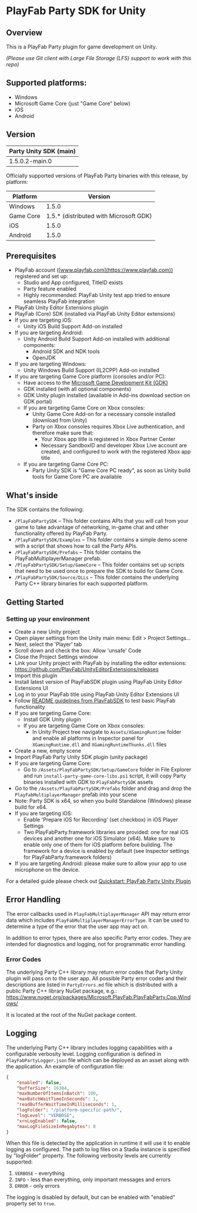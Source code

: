 # PlayFab Party SDK for Unity

## Overview
This is a PlayFab Party plugin for game development on Unity.

_(Please use Git client with Large File Storage (LFS) support to work with this repo)_

## Supported platforms:
- Windows
- Microsoft Game Core (just "Game Core" below)
- iOS
- Android

## Version
|Party Unity SDK (main)
|-|
|1.5.0.2-main.0

Officially supported versions of PlayFab Party binaries with this release, by platform:

Platform|Version
|-|-|
Windows|1.5.0
Game Core|1.5.* (distributed with Microsoft GDK)
iOS|1.5.0
Android|1.5.0

## Prerequisites
- PlayFab account ([www.playfab.com](https://www.playfab.com)) registered and set up:
    - Studio and App configured, TitleID exists
    - Party feature enabled
    - Highly recommended: PlayFab Unity test app tried to ensure seamless PlayFab integration
- PlayFab Unity Editor Extensions plugin
- PlayFab (Core) SDK (installed via PlayFab Unity Editor extensions)
- If you are targeting iOS:
    - Unity iOS Build Support Add-on installed
- If you are targeting Android:
    - Unity Android Build Support Add-on installed with additional components:
        - Android SDK and NDK tools
        - OpenJDK
- If you are targeting Windows:
    - Unity Windows Build Support (IL2CPP) Add-on installed
- If you are targeting Game Core platform (consoles and/or PC):
    - Have access to the [Microsoft Game Development Kit (GDK)](http://aka.ms/gdkdl)
    - GDK installed (with all optional components)
    - GDK Unity plugin installed (available in Add-ins download section on GDK portal)
    - If you are targeting Game Core on Xbox consoles:
        - Unity Game Core Add-on for a necessary console installed (download from Unity)
        - Party on Xbox consoles requires Xbox Live authentication, and therefore make sure that:
            - Your Xbox app title is registered in Xbox Partner Center
            - Necessary SandboxID and developer Xbox Live account are created, and configured to work with the registered Xbox app title
    - If you are targeting Game Core PC:
        - Party Unity SDK is "Game Core PC ready", as soon as Unity build tools for Game Core PC are available

## What's inside
The SDK contains the following:
- `/PlayFabPartySDK` – This folder contains APIs that you will call from your game to take advantage of networking, in-game chat and other functionality offered by PlayFab Party.
- `/PlayFabPartySDK/Examples` – This folder contains a simple demo scene with a script that shows how to call the Party APIs.
- `/PlayFabPartySDK/Prefabs` – This folder contains the PlayFabMultiplayerManager prefab.
- `/PlayFabPartySDK/Setup/GameCore` – This folder contains set up scripts that need to be used once to prepare the SDK to build for Game Core.
- `/PlayFabPartySDK/Source/DLLs` – This folder contains the underlying Party C++ library binaries for each supported platform.

## Getting Started
### Setting up your environment
- Create a new Unity project
- Open player settings from the Unity main menu: Edit > Project Settings...
- Next, select the 'Player' tab
- Scroll down and check the box: Allow 'unsafe' Code
- Close the Project Settings window
- Link your Unity project with PlayFab by installing the editor extensions: https://github.com/PlayFab/UnityEditorExtensions/releases
- Import this plugin
- Install latest version of PlayFabSDK plugin using PlayFab Unity Editor Extensions UI
- Log in to your PlayFab title using PlayFab Unity Editor Extensions UI
- Follow [README guidelines from PlayFabSDK](https://github.com/PlayFab/UnitySDK) to test basic PlayFab functionality
- If you are targeting Game Core:
    - Install GDK Unity plugin
    - If you are targeting Game Core on Xbox consoles:
        - In Unity Project tree navigate to `Assets/XGamingRuntime` folder and enable all platforms in Inspector panel for `XGamingRuntime.dll` and `XGamingRuntimeThunks.dll` files
- Create a new, empty scene
- Import PlayFab Party Unity SDK plugin (unity package)
- If you are targeting Game Core: 
    - Go to `/Assets/PlayFabPartySDK/Setup/GameCore` folder in File Explorer and run `install-party-game-core-libs.ps1` script, it will copy Party binaries installed with GDK to `PlayFabPartySDK` assets
- Go to the `/Assets/PlayFabPartySDK/Prefabs` folder and drag and drop the `PlayFabMultiplayerManager` prefab into your scene
- Note: Party SDK is x64, so when you build Standalone (Windows) please build for x64.
- If you are targeting iOS:
    - Enable 'Prepare iOS for Recording' (set checkbox) in iOS Player Settings
    - Two PlayFabParty.framework libraries are provided: one for real iOS devices and another one for iOS Simulator (x64). Make sure to enable only one of them for iOS platform before building. The framework for a device is enabled by default (see Inspector settings for PlayFabParty.framework folders)
- If you are targeting Android: please make sure to allow your app to use microphone on the device.

For a detailed guide please check out [Quickstart: PlayFab Party Unity Plugin](https://docs.microsoft.com/en-us/gaming/playfab/features/multiplayer/networking/party-unity-plugin-quickstart)

## Error Handling
The error callbacks used in `PlayFabMultiplayerManager` API may return error data which includes `PlayFabMultiplayerManagerErrorType`. It can be used to determine a type of the error that the user app may act on.

In addition to error types, there are also specific Party error codes. They are intended for diagnostics and logging, not for programmatic error handling.

### Error Codes
The underlying Party C++ library may return error codes that Party Unity plugin will pass on to the user app. All possible Party error codes and their descriptions are listed in `PartyErrors.md` file which is distributed with a public Party C++ library NuGet package, e.g.:
https://www.nuget.org/packages/Microsoft.PlayFab.PlayFabParty.Cpp.Windows/

It is located at the root of the NuGet package content.

## Logging
The underlying Party C++ library includes logging capabilities with a configurable verbosity level. Logging configuration is defined in `PlayFabPartyLogger.json` file which can be deployed as an asset along with the application. An example of configuration file:

```json
{
    "enabled": false,
    "bufferSize": 16384,
    "maxNumberOfItemsInBatch": 100,
    "maxBatchWaitTimeInSeconds": 1,
    "readBufferWaitTimeInMilliseconds": 1,
    "logFolder": "/platform-specific-path/",
    "logLevel": "VERBOSE",
    "xrnLogEnabled": false,
    "maxLogFileSizeInMegabytes": 0
}
```

When this file is detected by the application in runtime it will use it to enable logging as configured. The path to log files on a Stadia instance is specified by "logFolder" property. The following verbosity levels are currently supported:
1. `VERBOSE` - everything
2. `INFO` - less than everything, only important messages and errors
3. `ERROR` - only errors

The logging is disabled by default, but can be enabled with "enabled" property set to `true`.